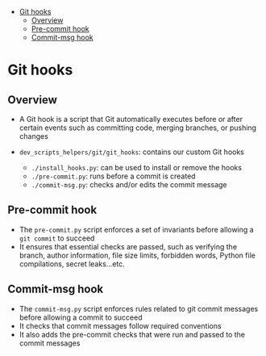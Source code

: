 <!-- toc -->

- [Git hooks](#git-hooks)
  * [Overview](#overview)
  * [Pre-commit hook](#pre-commit-hook)
  * [Commit-msg hook](#commit-msg-hook)

<!-- tocstop -->

# Git hooks

## Overview

- A Git hook is a script that Git automatically executes before or after certain
  events such as committing code, merging branches, or pushing changes

- `dev_scripts_helpers/git/git_hooks`: contains our custom Git hooks
  - `./install_hooks.py`: can be used to install or remove the hooks
  - `./pre-commit.py`: runs before a commit is created
  - `./commit-msg.py`: checks and/or edits the commit message

## Pre-commit hook

- The `pre-commit.py` script enforces a set of invariants before allowing a
  `git commit` to succeed
- It ensures that essential checks are passed, such as verifying the branch,
  author information, file size limits, forbidden words, Python file
  compilations, secret leaks...etc.

## Commit-msg hook

- The `commit-msg.py` script enforces rules related to git commit messages
  before allowing a commit to succeed
- It checks that commit messages follow required conventions
- It also adds the pre-commit checks that were run and passed to the commit
  messages
